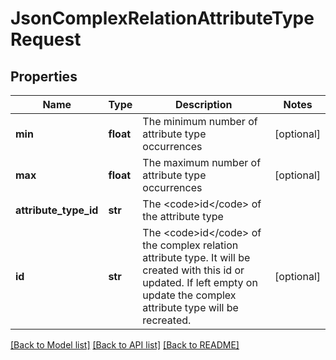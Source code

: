 # JsonComplexRelationAttributeTypeRequest

## Properties
Name | Type | Description | Notes
------------ | ------------- | ------------- | -------------
**min** | **float** | The minimum number of attribute type occurrences | [optional] 
**max** | **float** | The maximum number of attribute type occurrences | [optional] 
**attribute_type_id** | **str** | The &lt;code&gt;id&lt;/code&gt; of the attribute type | 
**id** | **str** | The &lt;code&gt;id&lt;/code&gt; of the complex relation attribute type. It will be created with this id or updated. If left empty on update the complex attribute type will be recreated. | [optional] 

[[Back to Model list]](../README.md#documentation-for-models) [[Back to API list]](../README.md#documentation-for-api-endpoints) [[Back to README]](../README.md)



